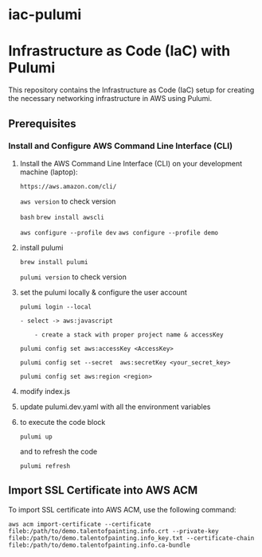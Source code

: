 # iac-pulumi

# Infrastructure as Code (IaC) with Pulumi

This repository contains the Infrastructure as Code (IaC) setup for creating the necessary networking infrastructure in AWS using Pulumi.

## Prerequisites

### Install and Configure AWS Command Line Interface (CLI)

1. Install the AWS Command Line Interface (CLI) on your development machine (laptop):

    ```https://aws.amazon.com/cli/```

    ```aws version``` to check version

   ```bash```
   ```brew install awscli```

    ```aws configure --profile dev```
    ```aws configure --profile demo```


2. install pulumi

    ```brew install pulumi```

    ```pulumi version``` to check version

 

3. set the pulumi locally & configure the user account

    ```pulumi login --local```

       - select -> aws:javascript

           - create a stack with proper project name & accessKey

    ```pulumi config set aws:accessKey <AccessKey>```

    ```pulumi config set --secret  aws:secretKey <your_secret_key>```

    ```pulumi config set aws:region <region>```

 

4. modify index.js

 

5. update pulumi.dev.yaml with all the environment variables

 

6. to execute the code block

    ```pulumi up```

    and to refresh the code

    ```pulumi refresh```

## Import SSL Certificate into AWS ACM
To import SSL certificate into AWS ACM, use the following command:

```aws acm import-certificate --certificate fileb:/path/to/demo.talentofpainting.info.crt --private-key fileb:/path/to/demo.talentofpainting.info_key.txt --certificate-chain fileb:/path/to/demo.talentofpainting.info.ca-bundle```
